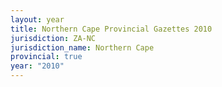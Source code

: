 ```yaml
---
layout: year
title: Northern Cape Provincial Gazettes 2010
jurisdiction: ZA-NC
jurisdiction_name: Northern Cape
provincial: true
year: "2010"
---
```

